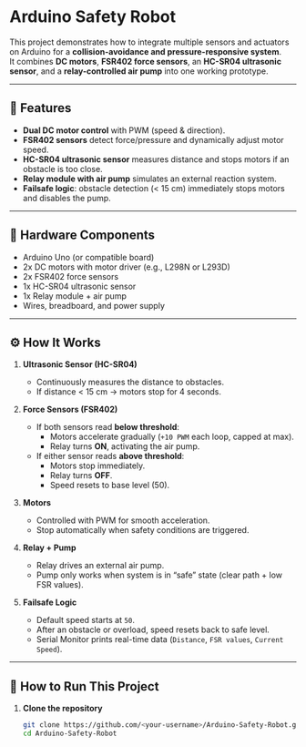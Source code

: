 # Arduino Safety Robot

This project demonstrates how to integrate multiple sensors and actuators on Arduino for a **collision-avoidance and pressure-responsive system**.  
It combines **DC motors**, **FSR402 force sensors**, an **HC-SR04 ultrasonic sensor**, and a **relay-controlled air pump** into one working prototype.

---

## 🔧 Features
- **Dual DC motor control** with PWM (speed & direction).
- **FSR402 sensors** detect force/pressure and dynamically adjust motor speed.
- **HC-SR04 ultrasonic sensor** measures distance and stops motors if an obstacle is too close.
- **Relay module with air pump** simulates an external reaction system.
- **Failsafe logic**: obstacle detection (< 15 cm) immediately stops motors and disables the pump.

---

## 📂 Hardware Components
- Arduino Uno (or compatible board)
- 2x DC motors with motor driver (e.g., L298N or L293D)
- 2x FSR402 force sensors
- 1x HC-SR04 ultrasonic sensor
- 1x Relay module + air pump
- Wires, breadboard, and power supply

---

## ⚙️ How It Works
1. **Ultrasonic Sensor (HC-SR04)**  
   - Continuously measures the distance to obstacles.  
   - If distance < 15 cm → motors stop for 4 seconds.  

2. **Force Sensors (FSR402)**  
   - If both sensors read **below threshold**:  
     - Motors accelerate gradually (`+10 PWM` each loop, capped at max).  
     - Relay turns **ON**, activating the air pump.  
   - If either sensor reads **above threshold**:  
     - Motors stop immediately.  
     - Relay turns **OFF**.  
     - Speed resets to base level (50).  

3. **Motors**  
   - Controlled with PWM for smooth acceleration.  
   - Stop automatically when safety conditions are triggered.  

4. **Relay + Pump**  
   - Relay drives an external air pump.  
   - Pump only works when system is in “safe” state (clear path + low FSR values).  

5. **Failsafe Logic**  
   - Default speed starts at `50`.  
   - After an obstacle or overload, speed resets back to safe level.  
   - Serial Monitor prints real-time data (`Distance`, `FSR values`, `Current Speed`).  

---

## 🚀 How to Run This Project

1. **Clone the repository**  
   ```bash
   git clone https://github.com/<your-username>/Arduino-Safety-Robot.git
   cd Arduino-Safety-Robot
